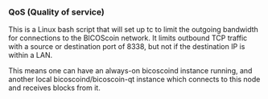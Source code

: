 ### QoS (Quality of service) ###

This is a Linux bash script that will set up tc to limit the outgoing bandwidth for connections to the BICOScoin network. It limits outbound TCP traffic with a source or destination port of 8338, but not if the destination IP is within a LAN.

This means one can have an always-on bicoscoind instance running, and another local bicoscoind/bicoscoin-qt instance which connects to this node and receives blocks from it.
